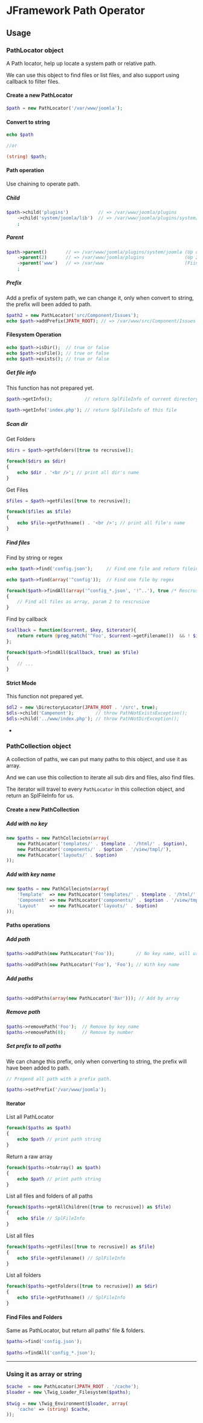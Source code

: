 JFramework Path Operator
======================

## Usage

### PathLocator object

A Path locator, help up locate a system path or relative path.

We can use this object to find files or list files, and also support using callback to filter files.

#### Create a new PathLocator

``` php
$path = new PathLocator('/var/www/joomla');
```

#### Convert to string

``` php
echo $path

//or

(string) $path;
```

#### Path operation

Use chaining to operate path.

##### Child

``` php
$path->child('plugins')           // => /var/www/joomla/plugins
    ->child('system/joomla/lib')  // => /var/www/joomla/plugins/system/joomla/lib
    ;
```

##### Parent

``` php
$path->parent()       // => /var/www/joomla/plugins/system/joomla (Up one level)
    ->parent(2)       // => /var/www/joomla/plugins               (Up 2 levels)
    ->parent('www')   // => /var/www                              (Fiind a parent and go this level)
    ;
```

##### Prefix

Add a prefix of system path, we can change it, only when convert to string, the prefix will been added to path.

``` php
$path2 = new PathLocator('src/Component/Issues');
echo $path->addPrefix(JPATH_ROOT); // => /var/www/src/Component/Issues
```

#### Filesystem Operation

``` php
echo $path->isDir();  // true or false
echo $path->isFile(); // true or false
echo $path->exists(); // true or false
```

##### Get file info

This function has not prepared yet.

``` php
$path->getInfo();            // return SplFileInfo of current directory
 
$path->getInfo('index.php'); // return SplFileInfo of this file
```

##### Scan dir

Get Folders

``` php
$dirs = $path->getFolders([true to recrusive]);

foreach($dirs as $dir)
{
    echo $dir . '<br />'; // print all dir's name
}
```

Get Files

``` php
$files = $path->getFiles([true to recrusive]);

foreach($files as $file)
{
    echo $file->getPathname() . '<br />'; // print all file's name
}
```

##### Find files

Find by string or regex

``` php
echo $path->find('config.json');     // Find one file and return fileinfo object

echo $path->find(array('^config'));  // Find one file by regex

foreach($path->findAll(array('^config_*.json', '!^..'), true /* Rescrusive */) as $file)
{
    // Find all files as array, param 2 to rescrusive
}
```

Find by callback

``` php
$callback = function($current, $key, $iterator){
    return return @preg_match('^Foo', $current->getFilename())  && ! $iterator->isDot();
};

foreach($path->findAll($callback, true) as $file)
{
    // ...
}
```


#### Strict Mode

This function not prepared yet.

``` php
$dl2 = new \DirectoryLocator(JPATH_ROOT . '/src', true);
$dls->child('Campenont');        // throw PathNotExistsException();
$dls->child('../www/index.php'); // throw PathNotDirException();
```

*

### PathCollection object

A collection of paths, we can put many paths to this object, and use it as array.

And we can use this collection to iterate all sub dirs and files, also find files.

The iterator will travel to every `PathLocator` in this collection object, and return an SplFileInfo for us.

#### Create a new PathCollection

##### Add with no key

``` php
new $paths = new PathColleciotn(array(
    new PathLocator('templates/' . $template . '/html/' . $option),
    new PathLocator('components/' . $option . '/view/tmpl/'),
    new PathLocator('layouts/' . $option)
));
```

##### Add with key name

``` php
new $paths = new PathColleciotn(array(
    'Template'  => new PathLocator('templates/' . $template . '/html/' . $option),
    'Component' => new PathLocator('components/' . $option . '/view/tmpl/'),
    'Layout'    => new PathLocator('layouts/' . $option)
));
```

#### Paths operations

##### Add path

``` php
$paths->addPath(new PathLocator('Foo'));        // No key name, will using number as key

$paths->addPath(new PathLocator('Foo'), 'Foo'); // With key name
```

##### Add paths

``` php

$paths->addPaths(array(new PathLocator('Bar'))); // Add by array
```

##### Remove path

``` php
$paths->removePath('Foo');  // Remove by key name
$paths->removePath(0);      // Remove by number
```

##### Set prefix to all paths

We can change this prefix, only when converting to string,
the prefix will have been added to path.

``` php
// Prepend all path with a prefix path.

$paths->setPrefix('/var/www/joomla');
```



#### Iterator

List all PathLocator

``` php
foreach($paths as $path)
{
    echo $path // print path string
}
```

Return a raw array

``` php
foreach($paths->toArray() as $path)
{
    echo $path // print path string
}
```

List all files and folders of all paths

``` php
foreach($paths->getAllChildren([true to recrusive]) as $file)
{
    echo $file // SplFileInfo
}
```

List all files

``` php
foreach($paths->getFiles([true to recrusive]) as $file)
{
    echo $file->getFilename() // SplFileInfo
}
```

List all folders

``` php
foreach($paths->getFolders([true to recrusive]) as $dir)
{
    echo $file->getPathname() // SplFileInfo
}
```

#### Find Files and Folders

Same as PathLocator, but return all paths' file & folders.

``` php
$paths->find('config.json');
 
$paths->findAll('config_*.json');
```

-------

### Using it as array or string

``` php
$cache  = new PathLocator(JPATH_ROOT . '/cache');
$loader = new \Twig_Loader_Filesystem($paths);
 
$twig = new \Twig_Environment($loader, array(
    'cache' => (string) $cache,
));
```




``` php

```